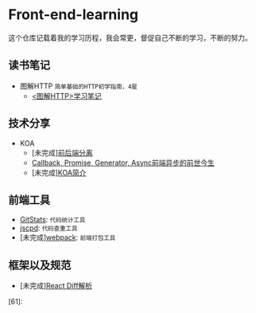 # Front-end-learning
这个仓库记载着我的学习历程，我会常更，督促自己不断的学习，不断的努力。

## 读书笔记
- 图解HTTP `简单基础的HTTP初学指南，4星`
    - [<图解HTTP>学习笔记](1)

## 技术分享
- KOA
    - [未完成][前后端分离](41)
    - [Callback, Promise, Generator, Async前端异步的前世今生](42)
    - [未完成][KOA简介](43)

## 前端工具
- [GitStats](21): `代码统计工具`
- [jscpd](22): `代码查重工具`
- [未完成][webpack](23): `前端打包工具`

## 框架以及规范
- [未完成][React Diff解析](61) 

[1]: ./读书笔记/<图解HTTP>学习笔记.md

[21]: ./前端工具/GitStats.md
[22]: ./前端工具/jscpd.md

[41]: ./技术分享/KOA/前后端分离.md
[42]: ./技术分享/KOA/前端异步的逐渐进化.md

[61]: 
